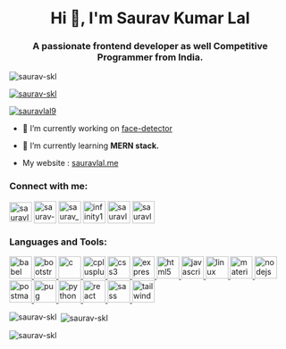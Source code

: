 <h1 align="center">Hi 👋, I'm Saurav Kumar Lal</h1>
<h3 align="center">A passionate frontend developer as well Competitive Programmer from India.</h3>

<p align="left"> <img src="https://komarev.com/ghpvc/?username=saurav-skl&label=Profile%20views&color=0e75b6&style=flat" alt="saurav-skl" /> </p>

<p align="left"> <a href="https://github.com/ryo-ma/github-profile-trophy"><img src="https://github-profile-trophy.vercel.app/?username=saurav-skl" alt="saurav-skl" /></a> </p>

<p align="left"> <a href="https://twitter.com/sauravlal9" target="blank"><img src="https://img.shields.io/twitter/follow/sauravlal9?logo=twitter&style=for-the-badge" alt="sauravlal9" /></a> </p>

- 🔭 I’m currently working on [face-detector](https://github.com/saurav-skl/face-detector-frontend)

- 🌱 I’m currently learning **MERN stack.**
- My website : <a href="https://sauravlal.me" target="blank">sauravlal.me</a>

<h3 align="left">Connect with me:</h3>
<p align="left">
<a href="https://twitter.com/sauravlal9" target="blank"><img align="center" src="https://upload.wikimedia.org/wikipedia/sco/9/9f/Twitter_bird_logo_2012.svg" alt="sauravlal9" height="35" width="40" /></a>
<a href="https://linkedin.com/in/saurav-lal-621113174" target="blank"><img align="center" src="https://upload.wikimedia.org/wikipedia/commons/thumb/e/e9/Linkedin_icon.svg/256px-Linkedin_icon.svg.png" alt="saurav-lal-621113174" height=40 width="40" /></a>
<a href="https://www.codechef.com/users/saurav_2233" target="blank"><img align="center" src="https://api.iconify.design/simple-icons:codechef.svg?color=%2379553A" alt="saurav_2233" height="40" width="40" /></a>
<a href="https://codeforces.com/profile/infinity1_1" target="blank"><img align="center" src="https://image.winudf.com/v2/image/Y29tLlNvZnRUZWNocy5Db2RlRm9yY2VzX2ljb25fMF9jOTA3NjNhMA/icon.png?w=340&fakeurl=1" alt="infinity1_1" height="40" width="40" /></a>
<a href="https://www.leetcode.com/sauravlal_2233" target="blank"><img align="center" src="https://upload.wikimedia.org/wikipedia/commons/1/19/LeetCode_logo_black.png" alt="sauravlal_2233" height="40" width="40" /></a>
<a href="https://auth.geeksforgeeks.org/user/sauravlal_2233" target="blank"><img align="center" src="https://upload.wikimedia.org/wikipedia/commons/4/43/GeeksforGeeks.svg" alt="sauravlal_2233" height="40" width="40" /></a>
</p>

<h3 align="left">Languages and Tools:</h3>
<p align="left"> <a href="https://babeljs.io/" target="_blank"> <img src="https://www.vectorlogo.zone/logos/babeljs/babeljs-icon.svg" alt="babel" width="40" height="40"/> </a> <a href="https://getbootstrap.com" target="_blank"> <img src="https://devicons.github.io/devicon/devicon.git/icons/bootstrap/bootstrap-plain.svg" alt="bootstrap" width="40" height="40"/> </a> <a href="https://www.cprogramming.com/" target="_blank"> <img src="https://devicons.github.io/devicon/devicon.git/icons/c/c-original.svg" alt="c" width="40" height="40"/> </a> <a href="https://www.w3schools.com/cpp/" target="_blank"> <img src="https://devicons.github.io/devicon/devicon.git/icons/cplusplus/cplusplus-original.svg" alt="cplusplus" width="40" height="40"/> </a> <a href="https://www.w3schools.com/css/" target="_blank"> <img src="https://devicons.github.io/devicon/devicon.git/icons/css3/css3-original-wordmark.svg" alt="css3" width="40" height="40"/> </a> <a href="https://expressjs.com" target="_blank"> <img src="https://devicons.github.io/devicon/devicon.git/icons/express/express-original-wordmark.svg" alt="express" width="40" height="40"/> </a> <a href="https://www.w3.org/html/" target="_blank"> <img src="https://devicons.github.io/devicon/devicon.git/icons/html5/html5-original-wordmark.svg" alt="html5" width="40" height="40"/> </a> <a href="https://developer.mozilla.org/en-US/docs/Web/JavaScript" target="_blank"> <img src="https://devicons.github.io/devicon/devicon.git/icons/javascript/javascript-original.svg" alt="javascript" width="40" height="40"/> </a> <a href="https://www.linux.org/" target="_blank"> <img src="https://devicons.github.io/devicon/devicon.git/icons/linux/linux-original.svg" alt="linux" width="40" height="40"/> </a> <a href="https://materializecss.com/" target="_blank"> <img src="https://raw.githubusercontent.com/prplx/svg-logos/5585531d45d294869c4eaab4d7cf2e9c167710a9/svg/materialize.svg" alt="materialize" width="40" height="40"/> </a> <a href="https://nodejs.org" target="_blank"> <img src="https://devicons.github.io/devicon/devicon.git/icons/nodejs/nodejs-original-wordmark.svg" alt="nodejs" width="40" height="40"/> </a> <a href="https://postman.com" target="_blank"> <img src="https://www.vectorlogo.zone/logos/getpostman/getpostman-icon.svg" alt="postman" width="40" height="40"/> </a> <a href="https://pugjs.org" target="_blank"> <img src="https://cdn.worldvectorlogo.com/logos/pug.svg" alt="pug" width="40" height="40"/> </a> <a href="https://www.python.org" target="_blank"> <img src="https://devicons.github.io/devicon/devicon.git/icons/python/python-original.svg" alt="python" width="40" height="40"/> </a> <a href="https://reactjs.org/" target="_blank"> <img src="https://devicons.github.io/devicon/devicon.git/icons/react/react-original-wordmark.svg" alt="react" width="40" height="40"/> </a> <a href="https://sass-lang.com" target="_blank"> <img src="https://devicons.github.io/devicon/devicon.git/icons/sass/sass-original.svg" alt="sass" width="40" height="40"/> </a> <a href="https://tailwindcss.com/" target="_blank"> <img src="https://www.vectorlogo.zone/logos/tailwindcss/tailwindcss-icon.svg" alt="tailwind" width="40" height="40"/> </a> </p>

<p><img align="left" src="https://github-readme-stats.vercel.app/api/top-langs?username=saurav-skl&show_icons=true&locale=en&layout=compact" alt="saurav-skl" /></p>

<p>&nbsp;<img align="center" src="https://github-readme-stats.vercel.app/api?username=saurav-skl&show_icons=true&locale=en" alt="saurav-skl" /></p>

<p><img align="center" src="https://github-readme-streak-stats.herokuapp.com/?user=saurav-skl&" alt="saurav-skl" /></p>

